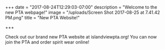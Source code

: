+++
date = "2017-08-24T12:29:03-07:00"
description = "Welcome to the new PTA webpage!"
image = "/uploads/Screen Shot 2017-08-25 at 7.41.42 PM.png"
title = "New PTA Website!"

+++


Check out our brand new PTA website at islandviewpta.org! You can now join the PTA and order spirit wear online!